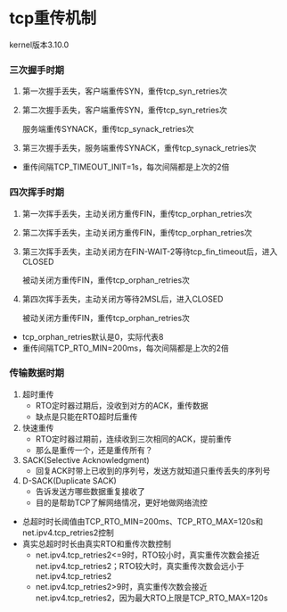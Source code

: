# tcp重传机制
kernel版本3.10.0

### 三次握手时期
1. 第一次握手丢失，客户端重传SYN，重传tcp_syn_retries次
2. 第二次握手丢失，客户端重传SYN，重传tcp_syn_retries次
   
   服务端重传SYNACK，重传tcp_synack_retries次
3. 第三次握手丢失，服务端重传SYNACK，重传tcp_synack_retries次
* 重传间隔TCP_TIMEOUT_INIT=1s，每次间隔都是上次的2倍

### 四次挥手时期
1. 第一次挥手丢失，主动关闭方重传FIN，重传tcp_orphan_retries次
2. 第二次挥手丢失，主动关闭方重传FIN，重传tcp_orphan_retries次
3. 第三次挥手丢失，主动关闭方在FIN-WAIT-2等待tcp_fin_timeout后，进入CLOSED
   
   被动关闭方重传FIN，重传tcp_orphan_retries次
4. 第四次挥手丢失，主动关闭方等待2MSL后，进入CLOSED
   
   被动关闭方重传FIN，重传tcp_orphan_retries次
* tcp_orphan_retries默认是0，实际代表8
* 重传间隔TCP_RTO_MIN=200ms，每次间隔都是上次的2倍

### 传输数据时期
1. 超时重传
   * RTO定时器过期后，没收到对方的ACK，重传数据
   * 缺点是只能在RTO超时后重传
2. 快速重传
   * RTO定时器过期前，连续收到三次相同的ACK，提前重传
   * 那么是重传一个，还是重传所有？
3. SACK(Selective Acknowledgment)
   * 回复ACK时带上已收到的序列号，发送方就知道只重传丢失的序列号
4. D-SACK(Duplicate SACK)
   * 告诉发送方哪些数据重复接收了
   * 目的是帮助TCP了解网络情况，更好地做网络流控
* 总超时时长阈值由TCP_RTO_MIN=200ms、TCP_RTO_MAX=120s和net.ipv4.tcp_retries2控制
* 真实总超时时长由真实RTO和重传次数控制
  * net.ipv4.tcp_retries2<=9时，RTO较小时，真实重传次数会接近net.ipv4.tcp_retries2；RTO较大时，真实重传次数会远小于net.ipv4.tcp_retries2
  * net.ipv4.tcp_retries2>9时，真实重传次数会接近net.ipv4.tcp_retries2，因为最大RTO上限是TCP_RTO_MAX=120s